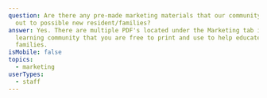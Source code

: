 ```yaml
---
question: Are there any pre-made marketing materials that our community can hand
  out to possible new resident/families?
answer: Yes. There are multiple PDF's located under the Marketing tab in the
  learning community that you are free to print and use to help educate
  families.
isMobile: false
topics:
  - marketing
userTypes:
  - staff
---
```

